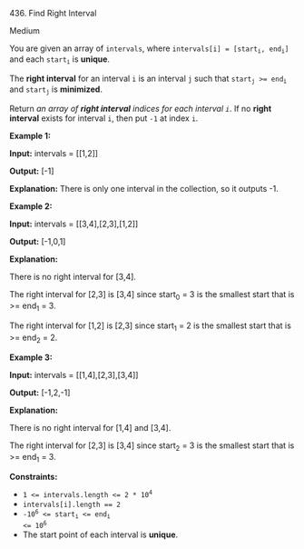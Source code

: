 ﻿436\. Find Right Interval

Medium

You are given an array of `intervals`, where <code>intervals[i] = [start<sub>i</sub>, end<sub>i</sub>]</code> and each <code>start<sub>i</sub></code> is **unique**.

The **r****ight**** interval** for an interval `i` is an interval `j` such that <code>start<sub>j</sub></code><code> >= end<sub>i</sub></code> and <code>start<sub>j</sub></code> is **minimized**.

Return _an array of **right interval** indices for each interval `i`_. If no **right interval** exists for interval `i`, then put `-1` at index `i`.

**Example 1:**

**Input:** intervals = [[1,2]]

**Output:** [-1]

**Explanation:** There is only one interval in the collection, so it outputs -1. 

**Example 2:**

**Input:** intervals = [[3,4],[2,3],[1,2]]

**Output:** [-1,0,1]

**Explanation:**

There is no right interval for [3,4].

The right interval for [2,3] is [3,4] since start<sub>0</sub> = 3 is the smallest start that is >= end<sub>1</sub> = 3.

The right interval for [1,2] is [2,3] since start<sub>1</sub> = 2 is the smallest start that is >= end<sub>2</sub> = 2.

**Example 3:**

**Input:** intervals = [[1,4],[2,3],[3,4]]

**Output:** [-1,2,-1]

**Explanation:**

There is no right interval for [1,4] and [3,4].

The right interval for [2,3] is [3,4] since start<sub>2</sub> = 3 is the smallest start that is >= end<sub>1</sub> = 3.

**Constraints:**

*   <code>1 <= intervals.length <= 2 * 10<sup>4</sup></code>
*   `intervals[i].length == 2`
*   <code>-10<sup>6</sup> <= start<sub>i</sub> <= end<sub>i</sub> <= 10<sup>6</sup></code>
*   The start point of each interval is **unique**.